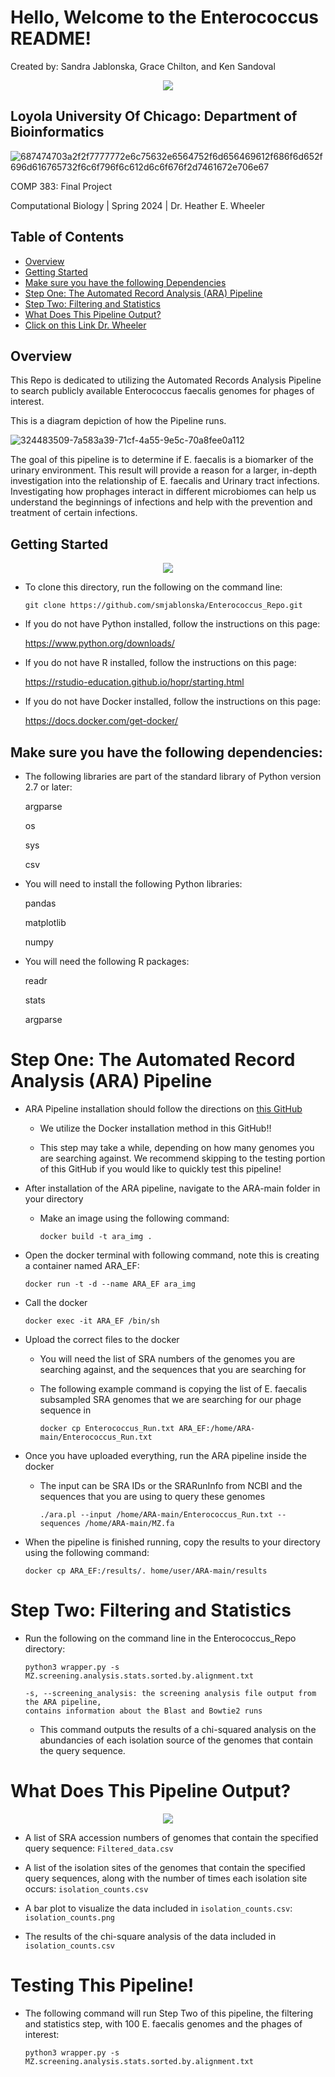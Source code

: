 # Hello, Welcome to the Enterococcus README!

Created by: Sandra Jablonska, Grace Chilton, and Ken Sandoval

<div id="header" align="center">
  <img src="https://media.giphy.com/media/3oKIPuto4d3TEpfSbC/giphy.gif?cid=790b7611ba4r13d0h4hely4x5gogl0kw9ito1gwx9erdkwqn&ep=v1_gifs_search&rid=giphy.gif&ct=g"/>
</div>

## Loyola University Of Chicago: Department of Bioinformatics 

![687474703a2f2f7777772e6c75632e6564752f6d656469612f686f6d652f696d616765732f6c6f796f6c612d6c6f676f2d7461672e706e67](https://github.com/smjablonska/Enterococcus_Repo/assets/120067807/6a50791f-9579-4875-972c-1c8c8dbebfa9)

COMP 383: Final Project

Computational Biology | Spring 2024 | Dr. Heather E. Wheeler

## Table of Contents 
* [Overview](https://github.com/smjablonska/Enterococcus_Repo#overview)
* [Getting Started](https://github.com/smjablonska/Enterococcus_Repo#getting-started)
* [Make sure you have the following Dependencies](https://github.com/smjablonska/Enterococcus_Repo#make-sure-you-have-the-following-dependencies)
* [Step One: The Automated Record Analysis (ARA) Pipeline](https://github.com/smjablonska/Enterococcus_Repo?tab=readme-ov-file#step-one-the-automated-record-analysis-ara-pipeline)
* [Step Two: Filtering and Statistics](https://github.com/smjablonska/Enterococcus_Repo?tab=readme-ov-file#step-two-filtering-and-statistics)
* [What Does This Pipeline Output?](https://github.com/smjablonska/Enterococcus_Repo?tab=readme-ov-file#what-does-this-pipeline-output)
* [Click on this Link Dr. Wheeler](https://github.com/smjablonska/Enterococcus_Repo?tab=readme-ov-file#to-test-this-pipelinedr-wheeler)


## Overview 

 This Repo is dedicated to utilizing the Automated Records Analysis Pipeline to search publicly available Enterococcus faecalis genomes for phages of interest.

This is a diagram depiction of how the Pipeline runs. 

 ![324483509-7a583a39-71cf-4a55-9e5c-70a8fee0a112](https://github.com/smjablonska/Enterococcus_Repo/assets/120067807/ae1ce7a0-e25f-4c28-93ab-ba255c2cc9de)

The goal of this pipeline is to determine if E. faecalis is a biomarker of the urinary environment. This result will provide a reason for a larger, in-depth investigation into the relationship of E. faecalis  and Urinary tract infections. Investigating how prophages interact in different microbiomes can help us understand the beginnings of infections and help with the prevention and treatment of certain infections. 


## Getting Started

<div id="header" align="center">
  <img src="https://media.giphy.com/media/3o7btSQvfKibGpkk9i/giphy.gif?cid=ecf05e47w2t9tpnyl9euw7fobw2kjdsuvwy1a3fmc18kqtnp&ep=v1_gifs_search&rid=giphy.gif&ct=g"/>
</div>

* To clone this directory, run the following on the command line:

    `git clone https://github.com/smjablonska/Enterococcus_Repo.git`

* If you do not have Python installed, follow the instructions on this page:

    https://www.python.org/downloads/

* If you do not have R installed, follow the instructions on this page:

    https://rstudio-education.github.io/hopr/starting.html

* If you do not have Docker installed, follow the instructions on this page:

    https://docs.docker.com/get-docker/

## Make sure you have the following dependencies:

* The following libraries are part of the standard library of Python version 2.7 or later:

    argparse
    
    os

    sys

    csv

* You will need to install the following Python libraries:

    pandas

    matplotlib

    numpy

* You will need the following R packages:

    readr

    stats

    argparse


# Step One: The Automated Record Analysis (ARA) Pipeline

* ARA Pipeline installation should follow the directions on [this GitHub](https://github.com/maurya-anand/ARA/tree/main)

    * We utilize the Docker installation method in this GitHub!!

    * This step may take a while, depending on how many genomes you are searching against. We recommend skipping to the testing portion of this GitHub if you would like to quickly test this pipeline! 

* After installation of the ARA pipeline, navigate to the ARA-main folder in your directory

    * Make an image using the following command:

        `docker build -t ara_img .`

* Open the docker terminal with following command, note this is creating a container named ARA_EF:

    `docker run -t -d --name ARA_EF ara_img`

* Call the docker

    `docker exec -it ARA_EF /bin/sh`

* Upload the correct files to the docker

    * You will need the list of SRA numbers of the genomes you are searching against, and the sequences that you are searching for

    * The following example command is copying the list of E. faecalis subsampled SRA genomes that we are searching for our phage sequence in

        `docker cp Enterococcus_Run.txt ARA_EF:/home/ARA-main/Enterococcus_Run.txt`

* Once you have uploaded everything, run the ARA pipeline inside the docker

    * The input can be SRA IDs or the SRARunInfo from NCBI and the sequences that you are using to query these genomes

        `./ara.pl --input /home/ARA-main/Enterococcus_Run.txt --sequences /home/ARA-main/MZ.fa`

* When the pipeline is finished running, copy the results to your directory using the following command:

    `docker cp ARA_EF:/results/. home/user/ARA-main/results`

# Step Two: Filtering and Statistics

* Run the following on the command line in the Enterococcus_Repo directory:

    `python3 wrapper.py -s MZ.screening.analysis.stats.sorted.by.alignment.txt`

    ```
    -s, --screening_analysis: the screening analysis file output from the ARA pipeline, 
    contains information about the Blast and Bowtie2 runs
    ```

    * This command outputs the results of a chi-squared analysis on the abundancies of each isolation source of the genomes that contain the query sequence.

# What Does This Pipeline Output?
<div id="header" align="center">
  <img src="https://media.giphy.com/media/iwnkdnExj1i92/giphy.gif?cid=ecf05e47w2t9tpnyl9euw7fobw2kjdsuvwy1a3fmc18kqtnp&ep=v1_gifs_search&rid=giphy.gif&ct=g"/>
</div>

* A list of SRA accession numbers of genomes that contain the specified query sequence: `Filtered_data.csv`

* A list of the isolation sites of the genomes that contain the specified query sequences, along with the number of times each isolation site occurs: `isolation_counts.csv`

* A bar plot to visualize the data included in `isolation_counts.csv`: `isolation_counts.png`

* The results of the chi-square analysis of the data included in `isolation_counts.csv`

# Testing This Pipeline!

* The following command will run Step Two of this pipeline, the filtering and statistics step, with 100 E. faecalis genomes and the phages of interest:

    `python3 wrapper.py -s MZ.screening.analysis.stats.sorted.by.alignment.txt`

